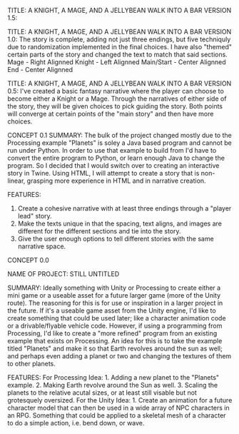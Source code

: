 TITLE: A KNIGHT, A MAGE, AND A JELLYBEAN WALK INTO A BAR
VERSION 1.5:

TITLE: A KNIGHT, A MAGE, AND A JELLYBEAN WALK INTO A BAR
VERSION 1.0: The story is complete, adding not just three endings, but five techniquly due to randomization implemented in the final choices. I have also "themed" certain parts of the story and changed the text to match that said sections.
Mage - Right Alignned
Knight - Left Alignned
Main/Start - Center Alignned
End - Center Alignned

TITLE: A KNIGHT, A MAGE, AND A JELLYBEAN WALK INTO A BAR
VERSION 0.5: I've created a basic fantasy narrative where the player can choose to become either a Knight or a Mage. Through the narratives of either side of the story, they will be given choices to pick guiding the story. Both points will converge at certain points of the "main story" and then have more choices.

CONCEPT 0.1
SUMMARY: The bulk of the project changed mostly due to the Processing example "Planets" is soley a Java based program and cannot be run under Python. In order to use that example to build from I'd have to convert the entire program to Python, or learn enough Java to change the program. So I decided that I would switch over to creating an interactive story in Twine. Using HTML, I will attempt to create a story that is non-linear, grasping more experience in HTML and in narrative creation. 

FEATURES:
1. Create a cohesive narrative with at least three endings through a "player lead" story.
2. Make the texts unique in that the spacing, text aligns, and images are different for the different sections and tie into the story.
3. Give the user enough options to tell different stories with the same narrative space.

CONCEPT 0.0

NAME OF PROJECT: STILL UNTITLED

SUMMARY: Ideally something with Unity or Processing to create either a mini game or a useable asset for a future larger game (more of the Unity route). The reasoning for this is for use or inspiration in a larger project in the future. If it's a useable game asset from the Unity engine, I'd like to create something that could be used later; like a character animation code or a drivable/flyable vehicle code. However, if using a programming from Processing, I'd like to create a "more refined" program from an existing example that exists on Processing. An idea for this is to take the example titled "Planets" and make it so that Earth revolves around the sun as well; and perhaps even adding a planet or two and changing the textures of them to other planets.

FEATURES: 
For Processing Idea: 1. Adding a new planet to the "Planets" example. 2. Making Earth revolve around the Sun as well. 3. Scaling the planets to the relative acutal sizes, or at least still visable but not grotesquely oversized.
For the Unity Idea: 1. Create an animation for a future character model that can then be used in a wide array of NPC characters in an RPG. Something that could be applied to a skeletal mesh of a character to do a simple action, i.e. bend down, or wave.